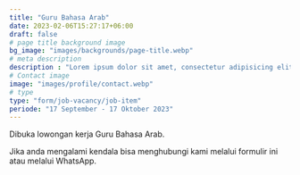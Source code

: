 ```yaml
---
title: "Guru Bahasa Arab"
date: 2023-02-06T15:27:17+06:00
draft: false
# page title background image
bg_image: "images/backgrounds/page-title.webp"
# meta description
description : "Lorem ipsum dolor sit amet, consectetur adipisicing elit, sed do eiusmod tempor incididunt ut labore. dolore magna aliqua. Ut enim ad minim veniam, quis nostrud."
# Contact image
image: "images/profile/contact.webp"
# type
type: "form/job-vacancy/job-item"
periode: "17 September - 17 Oktober 2023"
---
```


Dibuka lowongan kerja Guru Bahasa Arab.

Jika anda mengalami kendala bisa menghubungi kami melalui formulir ini atau melalui WhatsApp.
